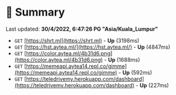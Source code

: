 # 📖 Summary
Last updated: **30/4/2022, 6:47:26 PG "Asia/Kuala_Lumpur"**

- `GET` [https://shrt.ml](https://shrt.ml) - **Up** (3198ms)
- `GET` [https://hst.aytea.ml/](https://hst.aytea.ml/) - **Up** (4847ms)
- `GET` [https://color.aytea.ml/4b31d6.png](https://color.aytea.ml/4b31d6.png) - **Up** (1688ms)
- `GET` [https://memeapi.aytea14.repl.co/gimme](https://memeapi.aytea14.repl.co/gimme) - **Up** (592ms)
- `GET` [https://teledrivemy.herokuapp.com/dashboard](https://teledrivemy.herokuapp.com/dashboard) - **Up** (227ms)
